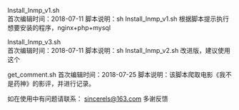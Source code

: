 Install_lnmp_v1.sh   
  首次编辑时间：2018-07-11 
  脚本说明：sh Install_lnmp_v1.sh  根据脚本提示执行想要安装的程序，nginx+php+mysql 
  
Install_lnmp_v3.sh   
  首次编辑时间：2018-07-11 
  脚本说明：sh Install_lnmp_v2.sh  改进版，建议使用这个 
  
get_comment.sh 
  首次编辑时间：2018-07-25
  脚本说明：该脚本爬取电影《我不是药神》的影评，并进行记录。
  
如在使用中有问题请联系： sincerels@163.com  多谢反馈
